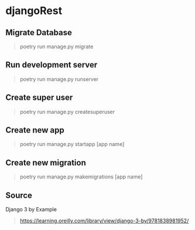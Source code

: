 # djangoRest

## Migrate Database

> poetry run manage.py migrate

## Run development server

> poetry run manage.py runserver

## Create super user

> poetry run manage.py createsuperuser

## Create new app

> poetry run manage.py startapp [app name]

## Create new migration

> poetry run manage.py makemigrations [app name]

## Source

Django 3 by Example

> https://learning.oreilly.com/library/view/django-3-by/9781838981952/

